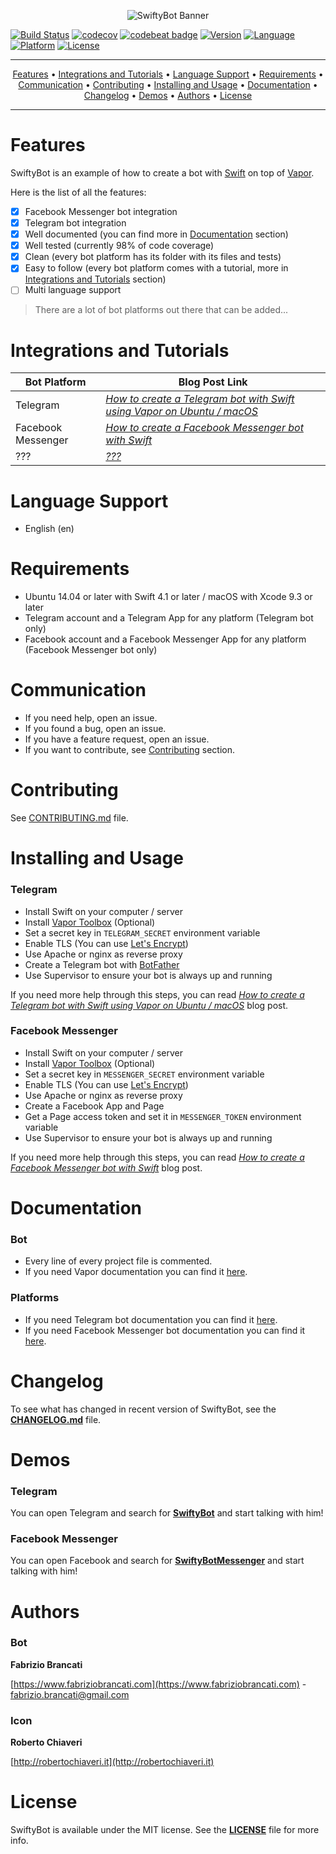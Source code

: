 <p align="center"><img src="https://github.fabriziobrancati.com/swiftybot/resources/swiftybot-banner-new.png" alt="SwiftyBot Banner"></p>

[![Build Status](https://travis-ci.org/FabrizioBrancati/SwiftyBot.svg?branch=master)](https://travis-ci.org/FabrizioBrancati/SwiftyBot)
[![codecov](https://codecov.io/gh/FabrizioBrancati/SwiftyBot/branch/master/graph/badge.svg)](https://codecov.io/gh/FabrizioBrancati/SwiftyBot)
[![codebeat badge](https://codebeat.co/badges/ff777248-e375-4c6d-8a77-4475c2bc9ae1)](https://codebeat.co/projects/github-com-fabriziobrancati-swiftybot-master)
[![Version](https://img.shields.io/badge/version-3.0.0-blue.svg)](https://developer.apple.com/swift/)
[![Language](https://img.shields.io/badge/language-Swift%204.1-orange.svg)](https://developer.apple.com/swift/)
[![Platform](https://img.shields.io/badge/platform-Linux%20/%20macOS-ffc713.svg)](https://developer.apple.com/swift/)
[![License](https://img.shields.io/badge/license-MIT-lightgrey.svg)](https://github.com/FabrizioBrancati/SwiftyBot/blob/master/LICENSE)

---

<p align="center">
    <a href="#features">Features</a> &bull;
    <a href="#integrations-and-tutorials">Integrations and Tutorials</a> &bull;
    <a href="#language-support">Language Support</a> &bull;
    <a href="#requirements">Requirements</a> &bull;
    <a href="#communication">Communication</a> &bull;
    <a href="#contributing">Contributing</a> &bull;
    <a href="#installing-and-usage">Installing and Usage</a> &bull;
    <a href="#documentation">Documentation</a> &bull;
    <a href="#changelog">Changelog</a> &bull;
    <a href="#demos">Demos</a> &bull;
    <a href="#authors">Authors</a> &bull;
    <a href="#license">License</a>
</p>

---

Features
========

SwiftyBot is an example of how to create a bot with [Swift](https://swift.org/) on top of [Vapor](https://github.com/vapor/vapor).

Here is the list of all the features:
- [x] Facebook Messenger bot integration
- [x] Telegram bot integration
- [x] Well documented (you can find more in [Documentation](https://github.com/FabrizioBrancati/SwiftyBot#documentation) section)
- [x] Well tested (currently 98% of code coverage)
- [x] Clean (every bot platform has its folder with its files and tests)
- [x] Easy to follow (every bot platform comes with a tutorial, more in [Integrations and Tutorials](https://github.com/FabrizioBrancati/SwiftyBot#integrations-and-tutorials) section)
- [ ] Multi language support

> There are a lot of bot platforms out there that can be added...

Integrations and Tutorials
==========================

| **Bot Platform**   | **Blog Post Link**                                                                                                    |
|--------------------|-----------------------------------------------------------------------------------------------------------------------|
| Telegram           | _[How to create a Telegram bot with Swift using Vapor on Ubuntu / macOS](https://www.fabriziobrancati.com/SwiftyBot)_ |
| Facebook Messenger | _[How to create a Facebook Messenger bot with Swift](https://www.fabriziobrancati.com/SwiftyBot-2)_                   |
| ???                | _[???](https://www.fabriziobrancati.com/SwiftyBot-3)_                                                                 |

Language Support
================

- English (en)

Requirements
============

- Ubuntu 14.04 or later with Swift 4.1 or later / macOS with Xcode 9.3 or later
- Telegram account and a Telegram App for any platform (Telegram bot only)
- Facebook account and a Facebook Messenger App for any platform (Facebook Messenger bot only)

Communication
=============

- If you need help, open an issue.
- If you found a bug, open an issue.
- If you have a feature request, open an issue.
- If you want to contribute, see [Contributing](https://github.com/FabrizioBrancati/SwiftyBot#contributing) section.

Contributing
============

See [CONTRIBUTING.md](https://github.com/FabrizioBrancati/SwiftyBot/blob/master/.github/CONTRIBUTING.md) file.

Installing and Usage
====================

### Telegram
- Install Swift on your computer / server
- Install [Vapor Toolbox](https://github.com/vapor/toolbox) (Optional)
- Set a secret key in `TELEGRAM_SECRET` environment variable
- Enable TLS (You can use [Let's Encrypt](https://letsencrypt.org))
- Use Apache or nginx as reverse proxy
- Create a Telegram bot with [BotFather](https://telegram.me/botfather)
- Use Supervisor to ensure your bot is always up and running

If you need more help through this steps, you can read _[How to create a Telegram bot with Swift using Vapor on Ubuntu / macOS](https://www.fabriziobrancati.com/SwiftyBot)_ blog post.

### Facebook Messenger
- Install Swift on your computer / server
- Install [Vapor Toolbox](https://github.com/vapor/toolbox) (Optional)
- Set a secret key in `MESSENGER_SECRET` environment variable
- Enable TLS (You can use [Let's Encrypt](https://letsencrypt.org))
- Use Apache or nginx as reverse proxy
- Create a Facebook App and Page
- Get a Page access token and set it in `MESSENGER_TOKEN` environment variable
- Use Supervisor to ensure your bot is always up and running

If you need more help through this steps, you can read _[How to create a Facebook Messenger bot with Swift](https://www.fabriziobrancati.com/SwiftyBot-2)_ blog post.

Documentation
=============

### Bot
- Every line of every project file is commented.
- If you need Vapor documentation you can find it [here](https://docs.vapor.codes/).

### Platforms
- If you need Telegram bot documentation you can find it [here](https://core.telegram.org/bots/api).
- If you need Facebook Messenger bot documentation you can find it [here](https://developers.facebook.com/docs/messenger-platform).

Changelog
=========

To see what has changed in recent version of SwiftyBot, see the **[CHANGELOG.md](https://github.com/FabrizioBrancati/SwiftyBot/blob/master/CHANGELOG.md)** file.

Demos
=====

### Telegram
You can open Telegram and search for **[SwiftyBot](https://telegram.me/SwiftyBot)** and start talking with him!

### Facebook Messenger
You can open Facebook and search for **[SwiftyBotMessenger](http://m.me/SwiftyBotMessenger)** and start talking with him!

Authors
=======

### Bot
**Fabrizio Brancati**

[https://www.fabriziobrancati.com](https://www.fabriziobrancati.com) - [fabrizio.brancati@gmail.com](mailto:fabrizio.brancati@gmail.com)

### Icon
**Roberto Chiaveri**

[http://robertochiaveri.it](http://robertochiaveri.it)

License
=======

SwiftyBot is available under the MIT license. See the **[LICENSE](https://github.com/FabrizioBrancati/SwiftyBot/blob/master/LICENSE)** file for more info.
